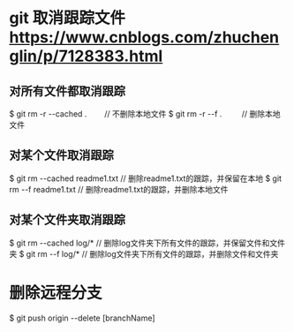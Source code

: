 # git 取消跟踪文件  https://www.cnblogs.com/zhuchenglin/p/7128383.html
## 对所有文件都取消跟踪
$ git rm -r --cached . 　　// 不删除本地文件
$ git rm -r --f . 　　    // 删除本地文件
## 对某个文件取消跟踪
$ git rm --cached readme1.txt    // 删除readme1.txt的跟踪，并保留在本地
$ git rm --f readme1.txt        // 删除readme1.txt的跟踪，并删除本地文件
## 对某个文件夹取消跟踪
$ git rm --cached log/*    // 删除log文件夹下所有文件的跟踪，并保留文件和文件夹
$ git rm --f log/*         // 删除log文件夹下所有文件的跟踪，并删除文件和文件夹

# 删除远程分支
$ git push origin --delete [branchName]
